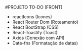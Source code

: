 #PROJETO TO-DO (FRONT) 

- reactIcons (Icones)
- React Router Dom (Roteamento) 
- React BootStrap (CSS) 
- React-Toastify (Toast) 
- Axios (Conexão com API) 
- Date-fns (Formatação de datas) 